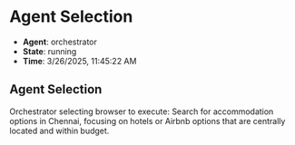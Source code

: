 # Agent Selection

- **Agent**: orchestrator
- **State**: running
- **Time**: 3/26/2025, 11:45:22 AM

## Agent Selection

Orchestrator selecting browser to execute: Search for accommodation options in Chennai, focusing on hotels or Airbnb options that are centrally located and within budget.

